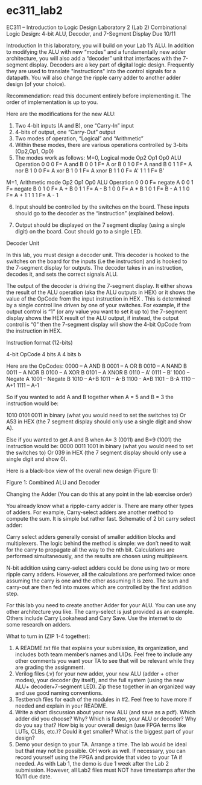 # ec311_lab2
EC311 – Introduction to Logic Design
Laboratory 2 (Lab 2)
Combinational Logic Design: 4-bit ALU, Decoder, and 7-Segment Display
Due 10/11

Introduction
In this laboratory, you will build on your Lab 1’s ALU. In addition to modifying the ALU with new “modes” and a fundamentally new adder architecture, you will also add a “decoder” unit that interfaces with the 7-segment display. Decoders are a key part of digital logic design. Frequently they are used to translate "instructions" into the control signals for a datapath. You will also change the ripple carry adder to another adder design (of your choice).

Recommendation: read this document entirely before implementing it. The order of implementation is up to you. 

Here are the modifications for the new ALU:
1.	Two 4-bit inputs (A and B), one “Carry-In” input
2.	4-bits of output, one “Carry-Out” output
3.	Two modes of operation, “Logical” and “Arithmetic”
4.	Within these modes, there are various operations controlled by 3-bits (Op2,Op1, Op0)
5.	The modes work as follows:
M=0, Logical mode
Op2	Op1	Op0	ALU Operation
0	0	0	F= A and B
0	0	1	F= A or B
0	1	0	F= A nand B
0	1	1	F= A nor B
1	0	0	F= A xor B
1	0	1	F= A xnor B
1	1	0	F= A'
1	1	1	F= B'

M=1, Arithmetic mode
Op2	Op1	Op0	ALU Operation
0	0	0	F= negate A
0	0	1	F= negate B
0	1	0	F= A + B
0	1	1	F= A - B
1	0	0	F= A * B
1	0	1	F= B - A
1	1	0	F= A + 1
1	1	1	F= A - 1

6.	Input should be controlled by the switches on the board.  These inputs should go to the decoder as the “instruction” (explained below).

7.	Output should be displayed on the 7 segment display (using a single digit) on the board. Cout should go to a single LED.


Decoder Unit

In this lab, you must design a decoder unit.  This decoder is hooked to the switches on the board for the inputs (i.e the instruction) and is hooked to the 7-segment display for outputs.  The decoder takes in an instruction, decodes it, and sets the correct signals ALU. 

The output of the decoder is driving the 7-segment display. It either shows the result of the ALU operation (aka the ALU outputs in HEX) or it shows the value of the OpCode from the input instruction in HEX . This is determined by a single control line driven by one of your switches. For example, if the output control is “1” (or any value you want to set it up to) the 7-segment display shows the HEX result of the ALU output, if instead, the output control is “0” then the 7-segment display will show the 4-bit OpCode from the instruction in HEX. 

Instruction format (12-bits)

4-bit OpCode 		4 bits A 	4 bits b

Here are the OpCodes:
0000 – A AND B
0001 – A OR B
0010 – A NAND B
0011 – A NOR B
0100 – A XOR B
0101 – A XNOR B
0110 – A’
0111 – B’
1000 – Negate A
1001 – Negate B
1010 – A+B
1011 – A-B
1100 - A*B
1101 – B-A
1110 – A+1
1111 – A-1


So if you wanted to add A and B together when A = 5 and B = 3 the instruction would be:

1010	0101   0011 in binary (what you would need to set the switches to)
Or 
A53 in HEX (the 7 segment display should only use a single digit and show A).

Else if you wanted to get A and B when A= 3 (0011) and B=9 (1001) the instruction would be: 
0000   0011   1001 in binary (what you would need to set the switches to)
Or 
039 in HEX (the 7 segment display should only use a single digit and show 0).

Here is a black-box view of the overall new design (Figure 1):

 
Figure 1: Combined ALU and Decoder


Changing the Adder
(You can do this at any point in the lab exercise order)

You already know what a ripple-carry adder is. There are many other types of adders. For example, Carry-select adders are another method to compute the sum. It is simple but rather fast. Schematic of 2 bit carry select adder:

 

Carry select adders generally consist of smaller addition blocks and multiplexers. The logic behind the method is simple: we don’t need to wait for the carry to propagate all the way to the nth bit. Calculations are performed simultaneously, and the results are chosen using multiplexers.

N-bit addition using carry-select adders could be done using two or more ripple carry adders. However, all the calculations are performed twice: once assuming the carry is one and the other assuming it is zero. The sum and carry-out are then fed into muxes which are controlled by the first addition step.

For this lab you need to create another Adder for your ALU. You can use any other architecture you like. The carry-select is just provided as an example. Others include Carry Lookahead and Cary Save. Use the internet to do some research on adders.

What to turn in (ZIP 1-4 together):
1.	A README.txt file that explains your submission, its organization, and includes both team member’s names and UIDs. Feel free to include any other comments you want your TA to see that will be relevant while they are grading the assignment.
2.	Verilog files (.v)  for your new adder, your new ALU (adder + other modes), your decoder (by itself), and the full system (using the new ALU+ decoder+7-segment LED). Zip these together in an organized way and use good naming conventions.
3.	Testbench files for each of the modules in #2. Feel free to have more if needed and explain in your README.
4.	Write a short discussion about your new ALU (and save as a pdf). Which adder did you choose? Why? Which is faster, your ALU or decoder? Why do you say that? How big is your overall design (use FPGA terms like LUTs, CLBs, etc.)? Could it get smaller? What is the biggest part of your design?
5.	Demo your design to your TA. Arrange a time. The lab would be ideal but that may not be possible. OH work as well. If necessary, you can record yourself using the FPGA and provide that video to your TA if needed.  As with Lab 1, the demo is due 1 week after the Lab 2 submission. However, all Lab2 files must NOT have timestamps after the 10/11 due date.
 
